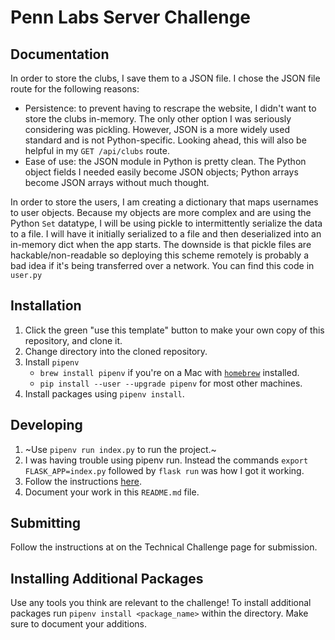 # Penn Labs Server Challenge

## Documentation
In order to store the clubs, I save them to a JSON file. I chose the JSON file route for the following reasons:
   * Persistence: to prevent having to rescrape the website, I didn't want to store the clubs in-memory. The only other option I was seriously considering was pickling. However, JSON is a more widely used standard and is not Python-specific. Looking ahead, this will also be helpful in my `GET /api/clubs` route.
   * Ease of use: the JSON module in Python is pretty clean. The Python object fields I needed easily become JSON objects; Python arrays become JSON arrays without much thought.

In order to store the users, I am creating a dictionary that maps usernames to user objects. Because my objects are more complex and are using the Python `Set` datatype, I will be using pickle to intermittently serialize the data to a file. I will have it initially serialized to a file and then deserialized into an in-memory dict when the app starts. The downside is that pickle files are hackable/non-readable so deploying this scheme remotely is probably a bad idea if it's being transferred over a network. You can find this code in `user.py`


## Installation
1. Click the green "use this template" button to make your own copy of this repository, and clone it. 
2. Change directory into the cloned repository.
3. Install `pipenv`
   * `brew install pipenv` if you're on a Mac with [`homebrew`](https://brew.sh/) installed.
   * `pip install --user --upgrade pipenv` for most other machines.
4. Install packages using `pipenv install`.

## Developing
1. ~Use `pipenv run index.py` to run the project.~
1. I was having trouble using pipenv run. Instead the commands `export FLASK_APP=index.py` followed by `flask run` was how I got it working.
2. Follow the instructions [here](https://www.notion.so/pennlabs/Server-Challenge-Spring-20-5a14bc18fb2f44ba90a61ba86b6fc426).
3. Document your work in this `README.md` file.

## Submitting
Follow the instructions at on the Technical Challenge page for submission.

## Installing Additional Packages
Use any tools you think are relevant to the challenge! To install additional packages 
run `pipenv install <package_name>` within the directory. Make sure to document your additions.
